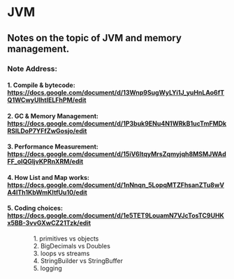 # JVM

## Notes on the topic of JVM and memory management.


### Note Address: 
#### 1. Compile & bytecode: https://docs.google.com/document/d/13Wnp9SugWyLYi1J_yuHnLAo6fTQ1WCwyUlhtIELFhPM/edit
#### 2. GC & Memory Management: https://docs.google.com/document/d/1P3buk9ENu4N1WRkB1ucTmFMDkRSILDoP7YFfZwGosjo/edit
#### 3. Performance Measurement: https://docs.google.com/document/d/15iV6ltqyMrsZqmyjqh8MSMJWAdFF_oIQGljvKPRnXRM/edit
#### 4. How List and Map works: https://docs.google.com/document/d/1nNnqn_5LopqMTZFhsanZTu8wVA4lTh1KbWmKItfUu10/edit
#### 5. Coding choices: https://docs.google.com/document/d/1e5TET9LouamN7VJcTosTC9UHKx5BB-3vvGXwCZ21Tzk/edit
&ensp;&ensp;&ensp;&ensp;&ensp;&ensp;&ensp;&ensp; 1. primitives vs objects  
&ensp;&ensp;&ensp;&ensp;&ensp;&ensp;&ensp;&ensp; 2. BigDecimals vs Doubles  
&ensp;&ensp;&ensp;&ensp;&ensp;&ensp;&ensp;&ensp; 3. loops vs streams  
&ensp;&ensp;&ensp;&ensp;&ensp;&ensp;&ensp;&ensp; 4. StringBuilder vs StringBuffer  
&ensp;&ensp;&ensp;&ensp;&ensp;&ensp;&ensp;&ensp; 5. logging  
